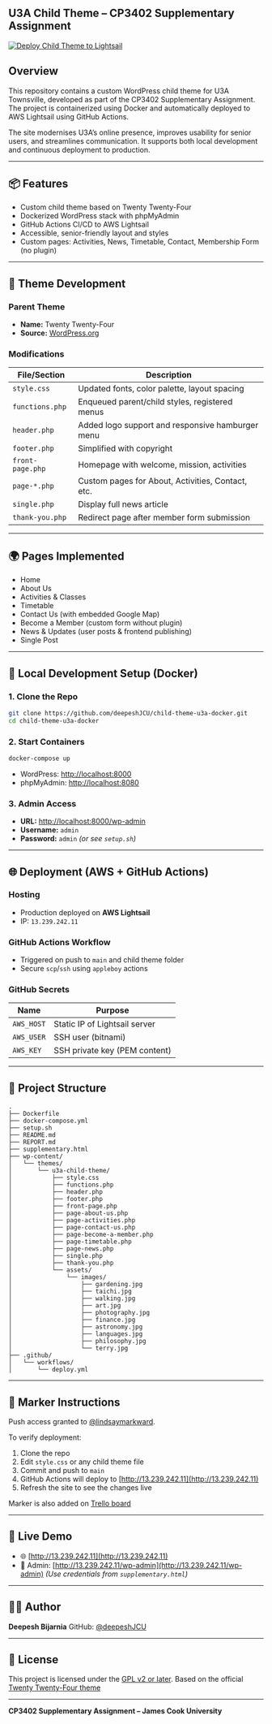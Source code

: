 ## U3A Child Theme – CP3402 Supplementary Assignment

[![Deploy Child Theme to Lightsail](https://github.com/deepeshJCU/child-theme-u3a-docker/actions/workflows/deploy.yml/badge.svg)](https://github.com/deepeshJCU/child-theme-u3a-docker/actions/workflows/deploy.yml)

## Overview
This repository contains a custom WordPress child theme for U3A Townsville, developed as part of the CP3402 Supplementary Assignment. The project is containerized using Docker and automatically deployed to AWS Lightsail using GitHub Actions.

The site modernises U3A’s online presence, improves usability for senior users, and streamlines communication. It supports both local development and continuous deployment to production.

---

## 📦 Features

- Custom child theme based on Twenty Twenty-Four
- Dockerized WordPress stack with phpMyAdmin
- GitHub Actions CI/CD to AWS Lightsail
- Accessible, senior-friendly layout and styles
- Custom pages: Activities, News, Timetable, Contact, Membership Form (no plugin)

---

## 🌱 Theme Development

### Parent Theme
- **Name:** Twenty Twenty-Four
- **Source:** [WordPress.org](https://wordpress.org/themes/twentytwentyfour/)

### Modifications
| File/Section         | Description |
|----------------------|-------------|
| `style.css`          | Updated fonts, color palette, layout spacing |
| `functions.php`      | Enqueued parent/child styles, registered menus |
| `header.php`         | Added logo support and responsive hamburger menu |
| `footer.php`         | Simplified with copyright |
| `front-page.php`     | Homepage with welcome, mission, activities |
| `page-*.php`         | Custom pages for About, Activities, Contact, etc. |
| `single.php`         | Display full news article |
| `thank-you.php`      | Redirect page after member form submission |

---

## 🌍 Pages Implemented

- Home
- About Us
- Activities & Classes
- Timetable
- Contact Us (with embedded Google Map)
- Become a Member (custom form without plugin)
- News & Updates (user posts & frontend publishing)
- Single Post

---

## 🐳 Local Development Setup (Docker)

### 1. Clone the Repo

```bash
git clone https://github.com/deepeshJCU/child-theme-u3a-docker.git
cd child-theme-u3a-docker
````

### 2. Start Containers

```bash
docker-compose up
```

* WordPress: [http://localhost:8000](http://localhost:8000)
* phpMyAdmin: [http://localhost:8080](http://localhost:8080)

### 3. Admin Access

* **URL:** [http://localhost:8000/wp-admin](http://localhost:8000/wp-admin)
* **Username:** `admin`
* **Password:** `admin` *(or see `setup.sh`)*

---

## 🌐 Deployment (AWS + GitHub Actions)

### Hosting

* Production deployed on **AWS Lightsail**
* IP: `13.239.242.11`

### GitHub Actions Workflow

* Triggered on push to `main` and child theme folder
* Secure `scp`/`ssh` using `appleboy` actions

### GitHub Secrets

| Name       | Purpose                       |
| ---------- | ----------------------------- |
| `AWS_HOST` | Static IP of Lightsail server |
| `AWS_USER` | SSH user (bitnami)            |
| `AWS_KEY`  | SSH private key (PEM content) |

---

## 📁 Project Structure

```
.
├── Dockerfile
├── docker-compose.yml
├── setup.sh
├── README.md
├── REPORT.md
├── supplementary.html
├── wp-content/
│   └── themes/
│       └── u3a-child-theme/
│           ├── style.css
│           ├── functions.php
│           ├── header.php
│           ├── footer.php
│           ├── front-page.php
│           ├── page-about-us.php
│           ├── page-activities.php
│           ├── page-contact-us.php
│           ├── page-become-a-member.php
│           ├── page-timetable.php
│           ├── page-news.php
│           ├── single.php
│           ├── thank-you.php
│           └── assets/
│               └── images/
│                   ├── gardening.jpg
│                   ├── taichi.jpg
│                   ├── walking.jpg
│                   ├── art.jpg
│                   ├── photography.jpg
│                   ├── finance.jpg
│                   ├── astronomy.jpg
│                   ├── languages.jpg
│                   ├── philosophy.jpg
│                   └── terry.jpg
├── .github/
│   └── workflows/
│       └── deploy.yml
```

---

## 🔁 Marker Instructions

Push access granted to [@lindsaymarkward](https://github.com/lindsaymarkward).

To verify deployment:

1. Clone the repo
2. Edit `style.css` or any child theme file
3. Commit and push to `main`
4. GitHub Actions will deploy to [http://13.239.242.11](http://13.239.242.11)
5. Refresh the site to see the changes live

Marker is also added on [Trello board](https://trello.com/b/nE4jaH1e/cp3402-supplementary-assignment)

---

## 🚀 Live Demo

* 🌐 [http://13.239.242.11](http://13.239.242.11)
* 🔐 Admin: [http://13.239.242.11/wp-admin](http://13.239.242.11/wp-admin)
  *(Use credentials from `supplementary.html`)*

---

## 👨‍💻 Author

**Deepesh Bijarnia**
GitHub: [@deepeshJCU](https://github.com/deepeshJCU)

---

## 📄 License

This project is licensed under the [GPL v2 or later](http://www.gnu.org/licenses/gpl-2.0.html).
Based on the official [Twenty Twenty-Four theme](https://wordpress.org/themes/twentytwentyfour/)

---

**CP3402 Supplementary Assignment – James Cook University**

```


